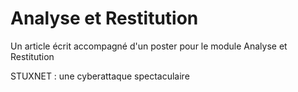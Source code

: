 # Analyse et Restitution
Un article écrit accompagné d'un poster pour le module Analyse et Restitution

STUXNET : une cyberattaque spectaculaire 
